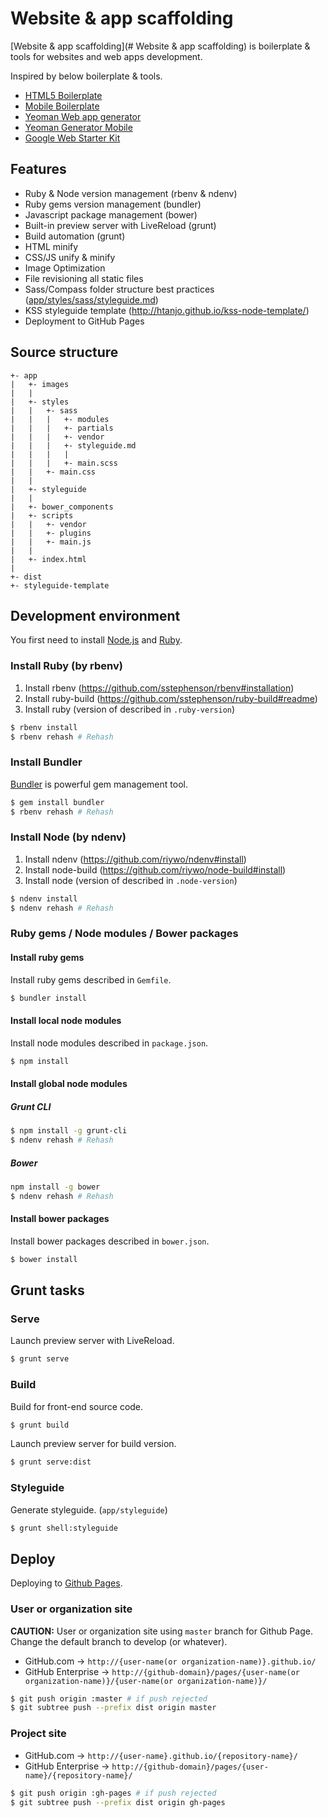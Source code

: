 # Website & app scaffolding

[Website & app scaffolding](# Website & app scaffolding) is boilerplate & tools for websites and web apps development.

Inspired by below boilerplate & tools.
* [HTML5 Boilerplate](https://github.com/h5bp/html5-boilerplate)
* [Mobile Boilerplate](https://github.com/h5bp/mobile-boilerplate)
* [Yeoman Web app generator](https://github.com/yeoman/generator-webapp)
* [Yeoman Generator Mobile](https://github.com/yeoman/generator-mobile)
* [Google Web Starter Kit](https://github.com/google/web-starter-kit)

## Features

* Ruby & Node version management (rbenv & ndenv)
* Ruby gems version management (bundler)
* Javascript package management (bower) 
* Built-in preview server with LiveReload (grunt)
* Build automation (grunt)
 * HTML minify
 * CSS/JS unify & minify 
 * Image Optimization
 * File revisioning all static files
* Sass/Compass folder structure best practices ([app/styles/sass/styleguide.md](https://github.com/heavymery/scaffold-website-app/blob/master/app/styles/sass/styleguide.md))
* KSS styleguide template (http://htanjo.github.io/kss-node-template/)
* Deployment to GitHub Pages

## Source structure

```
+- app
|   +- images
|   |
|   +- styles
|   |   +- sass
|   |   |   +- modules
|   |   |   +- partials
|   |   |   +- vendor
|   |   |   +- styleguide.md
|   |   |   |
|   |   |   +- main.scss
|   |   +- main.css
|   |
|   +- styleguide
|   |
|   +- bower_components
|   +- scripts
|   |   +- vendor 
|   |   +- plugins
|   |   +- main.js
|   |
|   +- index.html 
|
+- dist
+- styleguide-template
```


## Development environment

You first need to install [Node.js](http://nodejs.org/) and [Ruby](https://www.ruby-lang.org/).

### Install Ruby (by rbenv)

1. Install rbenv (https://github.com/sstephenson/rbenv#installation)
2. Install ruby-build (https://github.com/sstephenson/ruby-build#readme)
3. Install ruby (version of described in `.ruby-version`)

  ```sh
  $ rbenv install
  $ rbenv rehash # Rehash
  ```

### Install Bundler

[Bundler](http://bundler.io/) is powerful gem management tool.

```sh
$ gem install bundler
$ rbenv rehash # Rehash
```

### Install Node (by ndenv)

1. Install ndenv (https://github.com/riywo/ndenv#install)
2. Install node-build (https://github.com/riywo/node-build#install)
3. Install node (version of described in `.node-version`)

  ```sh
  $ ndenv install
  $ ndenv rehash # Rehash
  ```

### Ruby gems / Node modules / Bower packages

#### Install ruby gems

Install ruby gems described in `Gemfile`.

```sh
$ bundler install
```

#### Install local node modules

Install node modules described in `package.json`.

```sh
$ npm install
```

#### Install global node modules

##### Grunt CLI

```sh
$ npm install -g grunt-cli
$ ndenv rehash # Rehash
```

##### Bower 

```sh
npm install -g bower
$ ndenv rehash # Rehash
```

#### Install bower packages

Install bower packages described in `bower.json`.

```sh
$ bower install
```

## Grunt tasks

### Serve

Launch preview server with LiveReload.

```sh
$ grunt serve
```

### Build

Build for front-end source code.

```sh
$ grunt build
```

Launch preview server for build version.

```sh
$ grunt serve:dist
```

### Styleguide

Generate styleguide. (`app/styleguide`)

```sh
$ grunt shell:styleguide
```

## Deploy

Deploying to [Github Pages](https://pages.github.com/). 

### User or organization site

**CAUTION:** User or organization site using `master` branch for Github Page. Change the default branch to develop (or whatever).

* GitHub.com -> `http://{user-name(or organization-name)}.github.io/`
* GitHub Enterprise -> `http://{github-domain}/pages/{user-name(or organization-name)}/{user-name(or organization-name)}/`

```sh
$ git push origin :master # if push rejected
$ git subtree push --prefix dist origin master
```

### Project site

* GitHub.com -> `http://{user-name}.github.io/{repository-name}/`
* GitHub Enterprise -> `http://{github-domain}/pages/{user-name}/{repository-name}/`

```sh
$ git push origin :gh-pages # if push rejected
$ git subtree push --prefix dist origin gh-pages
```
